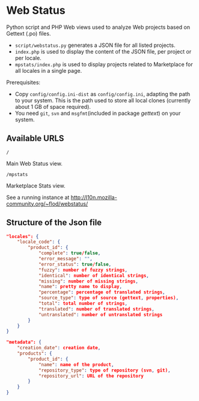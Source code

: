 Web Status
=========

Python script and PHP Web views used to analyze Web projects based on Gettext (.po) files.
* ```script/webstatus.py``` generates a JSON file for all listed projects.
* ```index.php``` is used to display the content of the JSON file, per project or per locale.
* ```mpstats/index.php``` is used to display projects related to Marketplace for all locales in a single page.

Prerequisites:
* Copy ```config/config.ini-dist``` as ```config/config.ini```, adapting the path to your system. This is the path used to store all local clones (currently about 1 GB of space required).
* You need ```git```, ```svn``` and ```msgfmt```(included in package *gettext*) on your system.

## Available URLS
```
/
```
Main Web Status view.

```
/mpstats
```
Marketplace Stats view.

See a running instance at http://l10n.mozilla-community.org/~flod/webstatus/

## Structure of the Json file

```JSON
"locales": {
    "locale_code": {
        "product_id": {
            "complete": true/false,
            "error_message": "",
            "error_status": true/false,
            "fuzzy": number of fuzzy strings,
            "identical": number of identical strings,
            "missing": number of missing strings,
            "name": pretty name to display,
            "percentage": percentage of translated strings,
            "source_type": type of source (gettext, properties),
            "total": total number of strings,
            "translated": number of translated strings,
            "untranslated": number of untranslated strings
        }
    }
}

"metadata": {
    "creation_date": creation date,
    "products": {
        "product_id": {
            "name": name of the product,
            "repository_type": type of repository (svn, git),
            "repository_url": URL of the repository
        }
    }
}
```
